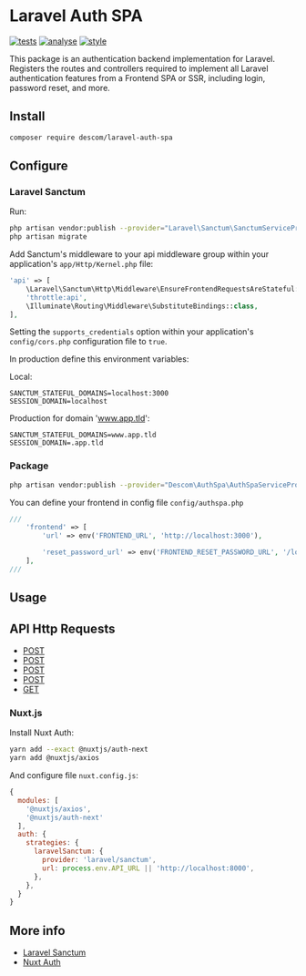 # Laravel Auth SPA

[![tests](https://github.com/descom-es/laravel-auth-spa/actions/workflows/tests.yml/badge.svg)](https://github.com/descom-es/laravel-auth-spa/actions/workflows/tests.yml)
[![analyse](https://github.com/descom-es/laravel-auth-spa/actions/workflows/analyse.yml/badge.svg)](https://github.com/descom-es/laravel-auth-spa/actions/workflows/analyse.yml)
[![style](https://github.com/descom-es/laravel-auth-spa/actions/workflows/style.yml/badge.svg)](https://github.com/descom-es/laravel-auth-spa/actions/workflows/style.yml)

This package is an authentication backend implementation for Laravel. Registers the routes
and controllers required to implement all Laravel authentication features from a Frontend
SPA or SSR, including login, password reset, and more.

## Install

```bash
composer require descom/laravel-auth-spa
```

## Configure

### Laravel Sanctum

Run:

```sh
php artisan vendor:publish --provider="Laravel\Sanctum\SanctumServiceProvider"
php artisan migrate
````

Add Sanctum's middleware to your api middleware group within your application's `app/Http/Kernel.php` file:

```php
'api' => [
    \Laravel\Sanctum\Http\Middleware\EnsureFrontendRequestsAreStateful::class,
    'throttle:api',
    \Illuminate\Routing\Middleware\SubstituteBindings::class,
],
```

Setting the `supports_credentials` option within your application's `config/cors.php` configuration file to `true`.

In production define this environment variables:

Local:

```env
SANCTUM_STATEFUL_DOMAINS=localhost:3000
SESSION_DOMAIN=localhost
```

Production for domain 'www.app.tld':

```env
SANCTUM_STATEFUL_DOMAINS=www.app.tld
SESSION_DOMAIN=.app.tld
```

### Package

```sh
php artisan vendor:publish --provider="Descom\AuthSpa\AuthSpaServiceProvider" --tag="config"
```

You can define your frontend in config file `config/authspa.php`

```php
///
    'frontend' => [
        'url' => env('FRONTEND_URL', 'http://localhost:3000'),

        'reset_password_url' => env('FRONTEND_RESET_PASSWORD_URL', '/login/reset'),
    ],
///
```

## Usage

## API Http Requests

- [POST](/login)
- [POST](/logout)
- [POST](/password/reset_link)
- [POST](/password/reset)
- [GET](/api/user)

### Nuxt.js

Install Nuxt Auth:

```sh
yarn add --exact @nuxtjs/auth-next
yarn add @nuxtjs/axios
```

And configure file `nuxt.config.js`:

```js
{
  modules: [
    '@nuxtjs/axios',
    '@nuxtjs/auth-next'
  ],
  auth: {
    strategies: {
      laravelSanctum: {
        provider: 'laravel/sanctum',
        url: process.env.API_URL || 'http://localhost:8000',
      },
    },
  }
}
```

## More info

- [Laravel Sanctum](https://laravel.com/docs/sanctum)
- [Nuxt Auth](https://auth.nuxtjs.org/providers/laravel-sanctum)
